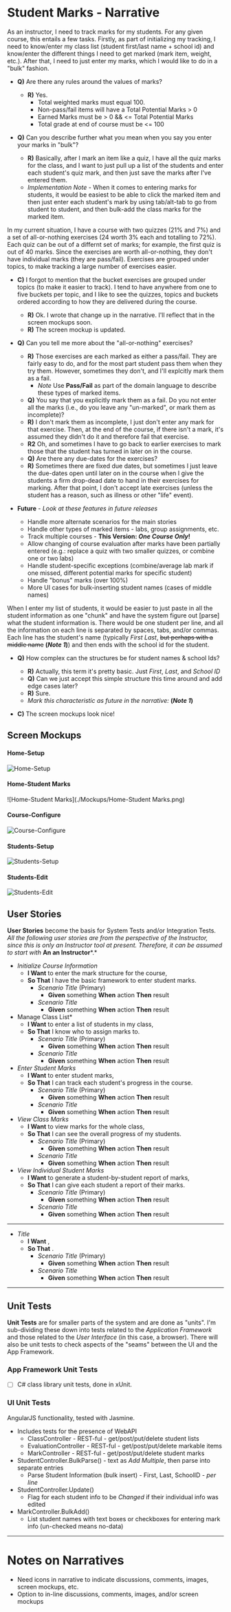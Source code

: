 # Student Marks - Narrative

As an instructor, I need to track marks for my students. For any given course, this entails a few tasks. Firstly, as part of initializing my tracking, I need to know/enter my class list (student first/last name + school id) and know/enter the different things I need to get marked (mark item, weight, etc.). After that, I need to just enter my marks, which I would like to do in a "bulk" fashion.

* **Q)** Are there any rules around the values of marks?
  * **R)** Yes.
    * Total weighted marks must equal 100.
    * Non-pass/fail items will have a Total Potential Marks > 0
    * Earned Marks must be > 0 && <= Total Potential Marks
    * Total grade at end of course must be <= 100

* **Q)** Can you describe further what you mean when you say you enter your marks in "bulk"?
  * **R)** Basically, after I mark an item like a quiz, I have all the quiz marks for the class, and I want to just pull up a list of the students and enter each student's quiz mark, and then just save the marks after I've entered them.
  * *Implementation Note* - When it comes to entering marks for students, it would be easiest to be able to click the marked item and then just enter each student's mark by using tab/alt-tab to go from student to student, and then bulk-add the class marks for the marked item.

In my current situation, I have a course with two quizzes (21% and 7%) and a set of all-or-nothing exercises (24 worth 3% each and totalling to 72%). Each quiz can be out of a differnt set of marks; for example, the first quiz is out of 40 marks. Since the exercises are worth all-or-nothing, they don't have individual marks (they are pass/fail). Exercises are grouped under topics, to make tracking a large number of exercises easier.

* **C)** I forgot to mention that the bucket exercises are grouped under topics (to make it easier to track). I tend to have anywhere from one to five buckets per topic, and I like to see the quizzes, topics and buckets ordered according to how they are delivered during the course.
  * **R)** Ok. I wrote that change up in the narrative. I'll reflect that in the screen mockups soon.
  * **R)** The screen mockup is updated.

* **Q)** Can you tell me more about the "all-or-nothing" exercises?
  * **R)** Those exercises are each marked as either a pass/fail. They are fairly easy to do, and for the most part student pass them when they try them. However, sometimes they don't, and I'll explcitly mark them as a fail.
    * *Note* Use **Pass/Fail** as part of the domain language to describe these types of marked items.
  * **Q)** You say that you explicitly mark them as a fail. Do you not enter all the marks (i.e., do you leave any "un-marked", or mark them as incomplete)?
  * **R)** I don't mark them as incomplete, I just don't enter any mark for that exercise. Then, at the end of the course, if there isn't a mark, it's assumed they didn't do it and therefore fail that exercise.
  * **R2** Oh, and sometimes I have to go back to earlier exercises to mark those that the student has turned in later on in the course.
  * **Q)** Are there any due-dates for the exercises?
  * **R)** Sometimes there are fixed due dates, but sometimes I just leave the due-dates open until later on in the course when I give the students a firm drop-dead date to hand in their exercises for marking. After that point, I don't accept late exercises (unless the student has a reason, such as illness or other "life" event).
* **Future** - *Look at these features in future releases*
  * Handle more alternate scenarios for the main stories
  * Handle other types of marked items - labs, group assignments, etc.
  * Track multiple courses - **This Version: *One Course Only*!**
  * Allow changing of course evaluation after marks have been partially entered (e.g.: replace a quiz with two smaller quizzes, or combine one or two labs)
  * Handle student-specific exceptions (combine/average lab mark if one missed, different potential marks for specific student)
  * Handle "bonus" marks (over 100%)
  * More UI cases for bulk-inserting student names (cases of middle names)

When I enter my list of students, it would be easier to just paste in all the student information as one "chunk" and have the system figure out [parse] what the student information is. There would be one student per line, and all the information on each line is separated by spaces, tabs, and/or commas. Each line has the student's name (typically *First Last*, ~~but perhaps with a middle name~~ **(*Note 1*)**) and then ends with the school id for the student.

* **Q)** How complex can the structures be for student names & school Ids?
  * **R)** Actually, this term it's pretty basic. Just *First*, *Last*, and *School ID*
  * **Q)** Can we just accept this simple structure this time around and add edge cases later?
  * **R)** Sure.
  * *Mark this characteristic as future in the narrative:* **(*Note 1*)**

* **C)** The screen mockups look nice!

## Screen Mockups

#### Home-Setup

![Home-Setup](./Mockups/Home-Setup.png)

#### Home-Student Marks

![Home-Student Marks](./Mockups/Home-Student Marks.png)

#### Course-Configure

![Course-Configure](./Mockups/Course-Configure.png)

#### Students-Setup

![Students-Setup](./Mockups/Students-Setup.png)

#### Students-Edit

![Students-Edit](./Mockups/Students-Edit.png)

## User Stories

**User Stories** become the basis for System Tests and/or Integration Tests. *All the following user stories are from the perspective of the Instructor, since this is only an Instructor tool at present. Therefore, it can be assumed to start with* **An an Instructor***.*

* *Initialize Course Information*
  * **I Want** to enter the mark structure for the course,
  * **So That** I have the basic framework to enter student marks.
    * *Scenario Title* (Primary)
      * **Given** something **When** action **Then** result
    * *Scenario Title*
      * **Given** something **When** action **Then** result
* Manage Class List*
  * **I Want** to enter a list of students in my class,
  * **So That** I know who to assign marks to.
    * *Scenario Title* (Primary)
      * **Given** something **When** action **Then** result
    * *Scenario Title*
      * **Given** something **When** action **Then** result
* *Enter Student Marks*
  * **I Want** to enter student marks,
  * **So That** I can track each student's progress in the course.
    * *Scenario Title* (Primary)
      * **Given** something **When** action **Then** result
    * *Scenario Title*
      * **Given** something **When** action **Then** result
* *View Class Marks*
  * **I Want** to view marks for the whole class,
  * **So That** I can see the overall progress of my students.
    * *Scenario Title* (Primary)
      * **Given** something **When** action **Then** result
    * *Scenario Title*
      * **Given** something **When** action **Then** result
* *View Individual Student Marks*
  * **I Want** to generate a student-by-student report of marks,
  * **So That** I can give each student a report of their marks.
    * *Scenario Title* (Primary)
      * **Given** something **When** action **Then** result
    * *Scenario Title*
      * **Given** something **When** action **Then** result

----

* *Title*
  * **I Want** ,
  * **So That** .
    * *Scenario Title* (Primary)
      * **Given** something **When** action **Then** result
    * *Scenario Title*
      * **Given** something **When** action **Then** result

----

## Unit Tests

**Unit Tests** are for smaller parts of the system and are done as "units". I'm sub-dividing these down into tests related to the *Application Framework* and those related to the *User Interface* (in this case, a browser). There will also be unit tests to check aspects of the "seams" between the UI and the App Framework.

### App Framework Unit Tests

* [ ] C# class library unit tests, done in xUnit.

### UI Unit Tests

AngularJS functionality, tested with Jasmine.

* Includes tests for the presence of WebAPI
  * ClassController - REST-ful - get/post/put/delete student lists
  * EvaluationController - REST-ful - get/post/put/delete markable items
  * MarkController - REST-ful - get/post/put/delete student marks
* StudentController.BulkParse() - text as *Add Multiple*, then parse into separate entries
  * Parse Student Information (bulk insert) -  First, Last, SchoolID - *per line*
* StudentController.Update()
  * Flag for each student info to be *Changed* if their individual info was edited
* MarkController.BulkAdd()
  * List student names with text boxes or checkboxes for entering mark info (un-checked means no-data)

----

# Notes on Narratives

- Need icons in narrative to indicate discussions, comments, images, screen mockups, etc.
- Option to in-line discussions, comments, images, and/or screen mockups
